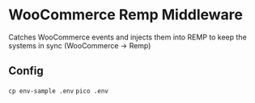 # WooCommerce Remp Middleware

Catches WooCommerce events and injects them into REMP to keep the systems in sync (WooCommerce -> Remp)

## Config

`cp env-sample .env`
`pico .env`
